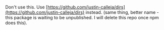 Don't use this. Use [https://github.com/justin-calleja/dirs](https://github.com/justin-calleja/dirs) instead. (same thing, better name - this package is waiting to be unpublished. I will delete this repo once npm does this).
